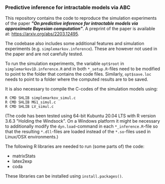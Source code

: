 
### Predictive inference for intractable models via ABC

This repository contains the code to reproduce the simulation experiments of the paper **_"On predictive inference for intractable models via approximate Bayesian computation"_**. A preprint of the paper is available at: https://arxiv.org/abs/2203.12495.

The codebase also includes some additional features and simulation experiments (e.g. `simplemarkov.inference`). These are however not used in the paper and are not carefully tested.

To run the simulation experiments, the variable `opt$root` in `simplemarkov1D.inference.R` and in both `*_setup.R`-files need to be modified to point to the folder that contains the code files. Similarly, `opt$save.loc` needs to point to a folder where the computed results are to be saved.

It is also necessary to compile the C-codes of the simulation models using:

```
R CMD SHLIB simplemarkov_simul.c
R CMD SHLIB MG1_simul.c
R CMD SHLIB LV_simul.c
```
(The code has been tested using 64-bit Kubuntu 20.04 LTS with R version 3.6.3 "Holding the Windsock". On a Windows platform it might be necessary to additionally modify the `dyn.load`-command in each `*_inference.R`-file so that the resulting `*.dll`-files are loaded instead of the `*.so`-files used in Linux/OSX environments.)

The following R libraries are needed to run (some parts of) the code:

* matrixStats
* latex2exp
* coda

These libraries can be installed using `install.packages()`.
